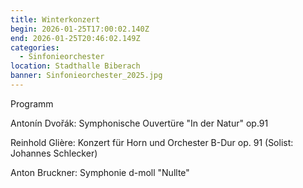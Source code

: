 ```yaml
---
title: Winterkonzert
begin: 2026-01-25T17:00:02.140Z
end: 2026-01-25T20:46:02.149Z
categories:
  - Sinfonieorchester
location: Stadthalle Biberach
banner: Sinfonieorchester_2025.jpg
---
```

Programm

Antonín Dvořák: Symphonische Ouvertüre "In der Natur" op.91

Reinhold Glière: Konzert für Horn und Orchester B-Dur op. 91 (Solist: Johannes Schlecker)

Anton Bruckner: Symphonie d-moll "Nullte"